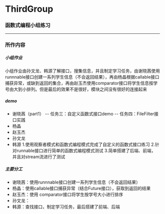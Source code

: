 # ThirdGroup
### 函数式编程小组练习
-----
### 所作内容
##### 小组作业
小组作业由孙文龙、韩源了解接口，搜集信息，并且制定学习任务，由谢晓茜使用runnnable接口创建一系列学生信息（不会返回结果），再由杨晶根据callable接口捕获异常，或缺到返回的集合，再由赵玉杰使用comparator接口将学生信息按学号由大到小排列。但是最后的效果不是很好，模块之间没有很好的连接起来
##### demo
- 谢晓茜（part1）
-- 任务三：自定义函数式接口demo
-- 任务四：FileFilter接口实践
- 杨晶
- 赵玉杰
- 孙文龙
- 韩源
   1.使用观察者模式和函数式编程模式完成了自定义的函数式接口练习 
   2.针对runnable接口进行简单的函数式编程模式测试 
   3.简单搭建了后端、前端，并且对stream流进行了测试
##### 主要分工
- 谢晓茜：使用runnnable接口创建一系列学生信息（不会返回结果）
- 杨晶：使用callable接口捕获异常（结合Future接口），获取到返回的结果
- 赵玉杰：使用 comparator接口将学生按学号大小进行排序
- 孙文龙：
- 韩源：查找接口，制定学习任务，最后搭建了前端、后端
